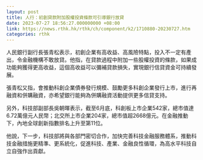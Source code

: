 ```yaml
---
layout: post
title: 人行：初創貸款附加股權投資條款可引導銀行放貸
date: 2023-07-27 18:56:27.000000000 +08:00
link: https://news.rthk.hk/rthk/ch/component/k2/1710880-20230727.htm
categories: rthk
---
```


人民銀行副行長張青松表示，初創企業有高收益、高風險特點，投入不一定有產出，令金融機構不敢放貸。他指，在貸款過程中附加一些股權投資的條款，如果成功能夠獲得更高收益，這個高收益可以彌補貸款損失，實現銀行信貸資金可持續發展。

張青松又指，會推動科創企業債券發行規模、鼓勵更多科創企業發行上市，進行再融資和併購融資，亦希望銀行能夠為併購融資活動提供更多信貸支持。

另外，科技部副部長吳朝暉表示，截至6月底，科創板上市企業542家，總市值達6.72萬億元人民幣；北交所上市企業204家，總市值超2668億元。在金融推動下，內地全球創新指數排名上升至第11位。

他說，下一步，科技部將與各部門密切合作，加快完善科技金融服務體系，推動科技金融措施更精準、更系統化，促進科技、產業、金融良性循環，為高水平科技自立自強作出貢獻。
